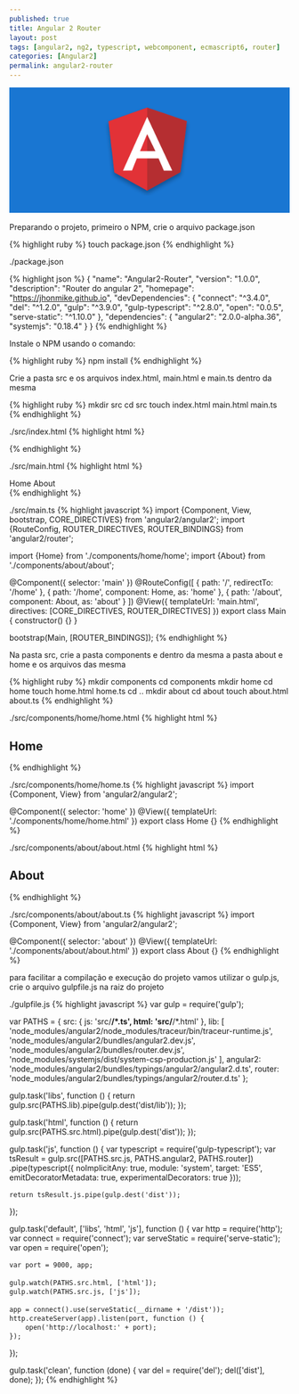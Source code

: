 ```yaml
---
published: true
title: Angular 2 Router
layout: post
tags: [angular2, ng2, typescript, webcomponent, ecmascript6, router]
categories: [Angular2]
permalink: angular2-router
---
```

![Angular 2 Router](/public/image/angular2.png)

Preparando o projeto, primeiro o NPM, crie o arquivo package.json

{% highlight ruby %}
touch package.json
{% endhighlight %}

./package.json

{% highlight json %}
{
	"name": "Angular2-Router",
	"version": "1.0.0",
	"description": "Router do angular 2",
	"homepage": "https://jhonmike.github.io",
	"devDependencies": {
		"connect": "^3.4.0",
		"del": "^1.2.0",
		"gulp": "^3.9.0",
		"gulp-typescript": "^2.8.0",
		"open": "0.0.5",
		"serve-static": "^1.10.0"
	},
	"dependencies": {
		"angular2": "2.0.0-alpha.36",
		"systemjs": "0.18.4"
	}
}
{% endhighlight %}

Instale o NPM usando o comando:

{% highlight ruby %}
npm install
{% endhighlight %}

Crie a pasta src e os arquivos index.html, main.html e main.ts dentro da mesma

{% highlight ruby %}
mkdir src
cd src
touch index.html main.html main.ts
{% endhighlight %}

./src/index.html
{% highlight html %}
<!doctype html>
<html lang="pt-br">
	<head>
		<base href="/">
		<meta charset="UTF-8">
		<title>Angular 2 Router</title>
	</head>
	<body>
		<main></main>
	</body>
	<script src="lib/traceur-runtime.js"></script>
	<script src="lib/system-csp-production.js"></script>
	<script>
		System.config({defaultJSExtensions: true});
	</script>
	<script src="lib/angular2.dev.js"></script>
	<script src="lib/router.dev.js"></script>
	<script>
		System.import('main').catch(console.log.bind(console));
	</script>
</html>
{% endhighlight %}

./src/main.html
{% highlight html %}
<nav>
	<a [router-link]="['/home']">Home</a>
	<a [router-link]="['/about']">About</a>
</nav>
<router-outlet></router-outlet>
{% endhighlight %}

./src/main.ts
{% highlight javascript %}
import {Component, View, bootstrap, CORE_DIRECTIVES} from 'angular2/angular2';
import {RouteConfig, ROUTER_DIRECTIVES, ROUTER_BINDINGS} from 'angular2/router';

import {Home} from './components/home/home';
import {About} from './components/about/about';

@Component({
	selector: 'main'
})
@RouteConfig([
	{ path: '/', redirectTo: '/home' },
	{ path: '/home', component: Home, as: 'home' },
	{ path: '/about', component: About, as: 'about' }
])
@View({
	templateUrl: 'main.html',
	directives: [CORE_DIRECTIVES, ROUTER_DIRECTIVES]
})
export class Main {
	constructor() {}
}

bootstrap(Main, [ROUTER_BINDINGS]);
{% endhighlight %}

Na pasta src, crie a pasta components e dentro da mesma a pasta about e home e os arquivos das mesma

{% highlight ruby %}
mkdir components
cd components
mkdir home
cd home
touch home.html home.ts
cd ..
mkdir about
cd about
touch about.html about.ts
{% endhighlight %}

./src/components/home/home.html
{% highlight html %}
<h2>Home</h2>
{% endhighlight %}

./src/components/home/home.ts
{% highlight javascript %}
import {Component, View} from 'angular2/angular2';

@Component({
	selector: 'home'
})
@View({
	templateUrl: './components/home/home.html'
})
export class Home {}
{% endhighlight %}

./src/components/about/about.html
{% highlight html %}
<h2>About</h2>
{% endhighlight %}

./src/components/about/about.ts
{% highlight javascript %}
import {Component, View} from 'angular2/angular2';

@Component({
	selector: 'about'
})
@View({
	templateUrl: './components/about/about.html'
})
export class About {}
{% endhighlight %}

para facilitar a compilação e execução do projeto vamos utilizar o gulp.js, crie o arquivo gulpfile.js na raiz do projeto

./gulpfile.js
{% highlight javascript %}
var gulp = require('gulp');

var PATHS = {
	src: {
		js: 'src/**/*.ts',
		html: 'src/**/*.html'
	},
	lib: [
		'node_modules/angular2/node_modules/traceur/bin/traceur-runtime.js',
		'node_modules/angular2/bundles/angular2.dev.js',
		'node_modules/angular2/bundles/router.dev.js',
		'node_modules/systemjs/dist/system-csp-production.js'
	],
	angular2: 'node_modules/angular2/bundles/typings/angular2/angular2.d.ts',
	router: 'node_modules/angular2/bundles/typings/angular2/router.d.ts'
};

gulp.task('libs', function () {
	return gulp.src(PATHS.lib).pipe(gulp.dest('dist/lib'));
});

gulp.task('html', function () {
	return gulp.src(PATHS.src.html).pipe(gulp.dest('dist'));
});

gulp.task('js', function () {
	var typescript = require('gulp-typescript');
	var tsResult = gulp.src([PATHS.src.js, PATHS.angular2, PATHS.router])
		.pipe(typescript({
			noImplicitAny: true,
			module: 'system',
			target: 'ES5',
			emitDecoratorMetadata: true,
			experimentalDecorators: true
		}));

	return tsResult.js.pipe(gulp.dest('dist'));
});

gulp.task('default', ['libs', 'html', 'js'], function () {
	var http = require('http');
	var connect = require('connect');
	var serveStatic = require('serve-static');
	var open = require('open');

	var port = 9000, app;

	gulp.watch(PATHS.src.html, ['html']);
	gulp.watch(PATHS.src.js, ['js']);

	app = connect().use(serveStatic(__dirname + '/dist'));
	http.createServer(app).listen(port, function () {
		open('http://localhost:' + port);
	});
});

gulp.task('clean', function (done) {
	var del = require('del');
	del(['dist'], done);
});
{% endhighlight %}
